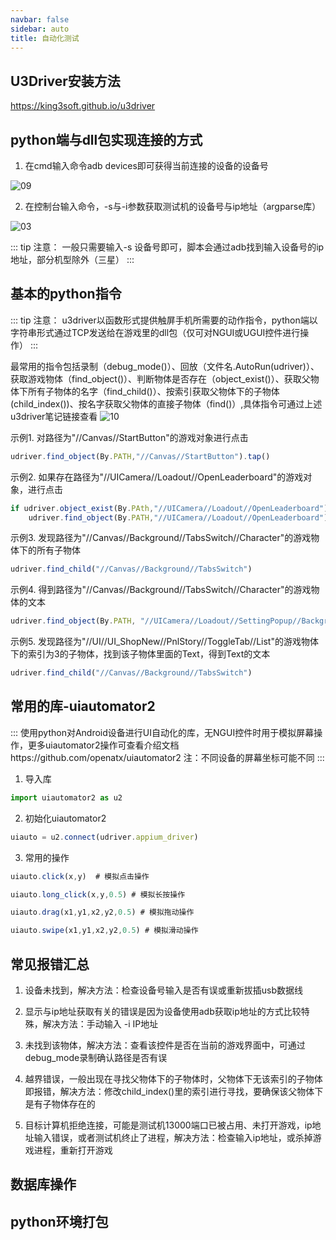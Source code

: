 ```yaml
---
navbar: false
sidebar: auto
title: 自动化测试
---
```

 
## U3Driver安装方法
https://king3soft.github.io/u3driver

## python端与dll包实现连接的方式
1. 在cmd输入命令adb devices即可获得当前连接的设备的设备号
<img :src="$withBase('/09.png')" alt="09">

2. 在控制台输入命令，-s与-i参数获取测试机的设备号与ip地址（argparse库）
<img :src="$withBase('/03.png')" alt="03">

::: tip 注意：
一般只需要输入-s 设备号即可，脚本会通过adb找到输入设备号的ip地址，部分机型除外（三星）
:::

## 基本的python指令
::: tip 注意：
u3driver以函数形式提供触屏手机所需要的动作指令，python端以字符串形式通过TCP发送给在游戏里的dll包（仅可对NGUI或UGUI控件进行操作）
:::

最常用的指令包括录制（debug_mode()）、回放（文件名.AutoRun(udriver)）、获取游戏物体（find_object()）、判断物体是否存在（object_exist()）、获取父物体下所有子物体的名字（find_child()）、按索引获取父物体下的子物体(child_index())、按名字获取父物体的直接子物体（find()）,具体指令可通过上述u3driver笔记链接查看
<img :src="$withBase('/10.png')" alt="10">

示例1. 对路径为"//Canvas//StartButton"的游戏对象进行点击
``` js
udriver.find_object(By.PATH,"//Canvas//StartButton").tap()
```

示例2. 如果存在路径为"//UICamera//Loadout//OpenLeaderboard"的游戏对象，进行点击
```js
if udriver.object_exist(By.PAth,"//UICamera//Loadout//OpenLeaderboard")
    udriver.find_object(By.PATH,"//UICamera//Loadout//OpenLeaderboard").tap()
```

示例3. 发现路径为"//Canvas//Background//TabsSwitch//Character"的游戏物体下的所有子物体
```js
udriver.find_child("//Canvas//Background//TabsSwitch")
```

示例4. 得到路径为"//Canvas//Background//TabsSwitch//Character"的游戏物体的文本
```js
udriver.find_object(By.PATH, "//UICamera//Loadout//SettingPopup//Background//MasterSlider//Text").get_text()
```

示例5. 发现路径为"//UI//UI_ShopNew//PnlStory//ToggleTab//List"的游戏物体下的索引为3的子物体，找到该子物体里面的Text，得到Text的文本
```js
udriver.find_child("//Canvas//Background//TabsSwitch")
```


## 常用的库-uiautomator2
:::
使用python对Android设备进行UI自动化的库，无NGUI控件时用于模拟屏幕操作，更多uiautomator2操作可查看介绍文档https://github.com/openatx/uiautomator2
注：不同设备的屏幕坐标可能不同
:::
1. 导入库
``` js
import uiautomator2 as u2
```

2. 初始化uiautomator2
``` js
uiauto = u2.connect(udriver.appium_driver)
```

3. 常用的操作
``` js
uiauto.click(x,y)  # 模拟点击操作

uiauto.long_click(x,y,0.5) # 模拟长按操作

uiauto.drag(x1,y1,x2,y2,0.5) # 模拟拖动操作

uiauto.swipe(x1,y1,x2,y2,0.5) # 模拟滑动操作
```

## 常见报错汇总
1. 设备未找到，解决方法：检查设备号输入是否有误或重新拔插usb数据线


2. 显示与ip地址获取有关的错误是因为设备使用adb获取ip地址的方式比较特殊，解决方法：手动输入 -i IP地址

3. 未找到该物体，解决方法：查看该控件是否在当前的游戏界面中，可通过debug_mode录制确认路径是否有误

4. 越界错误，一般出现在寻找父物体下的子物体时，父物体下无该索引的子物体即报错，解决方法：修改child_index()里的索引进行寻找，要确保该父物体下是有子物体存在的

5. 目标计算机拒绝连接，可能是测试机13000端口已被占用、未打开游戏，ip地址输入错误，或者测试机终止了进程，解决方法：检查输入ip地址，或杀掉游戏进程，重新打开游戏

## 数据库操作

## python环境打包